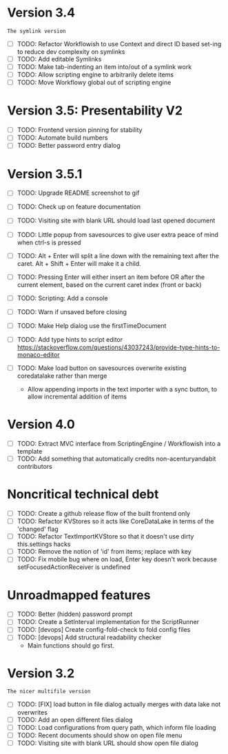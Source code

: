 # Version 3.4
`The symlink version`
- [ ] TODO: Refactor Workflowish to use Context and direct ID based set-ing to reduce dev complexity on symlinks
- [ ] TODO: Add editable Symlinks
- [ ] TODO: Make tab-indenting an item into/out of a symlink work
- [ ] TODO: Allow scripting engine to arbitrarily delete items
- [ ] TODO: Move Workflowy global out of scripting engine

# Version 3.5: Presentability V2
- [ ] TODO: Frontend version pinning for stability
- [ ] TODO: Automate build numbers
- [ ] TODO: Better password entry dialog

# Version 3.5.1
- [ ] TODO: Upgrade README screenshot to gif
- [ ] TODO: Check up on feature documentation
- [ ] TODO: Visiting site with blank URL should load last opened document
- [ ] TODO: Little popup from savesources to give user extra peace of mind when ctrl-s is pressed
- [ ] TODO: Alt + Enter will split a line down with the remaining text after the caret. Alt + Shift + Enter will make it a child.
- [ ] TODO: Pressing Enter will either insert an item before OR after the current element, based on the current caret index (front or back)
- [ ] TODO: Scripting: Add a console
- [ ] TODO: Warn if unsaved before closing
- [ ] TODO: Make Help dialog use the firstTimeDocument
- [ ] TODO: Add type hints to script editor https://stackoverflow.com/questions/43037243/provide-type-hints-to-monaco-editor

- [ ] TODO: Make load button on savesources overwrite existing coredatalake rather than merge
  - Allow appending imports in the text importer with a sync button, to allow incremental addition of items

# Version 4.0 
- [ ] TODO: Extract MVC interface from ScriptingEngine / Workflowish into a template
- [ ] TODO: Add something that automatically credits non-acenturyandabit contributors

# Noncritical technical debt
- [ ] TODO: Create a github release flow of the built frontend only
- [ ] TODO: Refactor KVStores so it acts like CoreDataLake in terms of the 'changed' flag
- [ ] TODO: Refactor TextImportKVStore so that it doesn't use dirty this.settings hacks
- [ ] TODO: Remove the notion of 'id' from items; replace with key
- [ ] TODO: Fix mobile bug where on load, Enter key doesn't work because setFocusedActionReceiver is undefined

# Unroadmapped features
- [ ] TODO: Better (hidden) password prompt
- [ ] TODO: Create a SetInterval implementation for the ScriptRunner
- [ ] TODO: [devops] Create config-fold-check to fold config files
- [ ] TODO: [devops] Add structural readability checker
  - Main functions should go first.

# Version 3.2
`The nicer multifile version`
- [ ] TODO: [FIX] load button in file dialog actually merges with data lake not overwrites
- [ ] TODO: Add an open different files dialog
- [ ] TODO: Load configurations from query path, which inform file loading
- [ ] TODO: Recent documents should show on open file menu
- [ ] TODO: Visiting site with blank URL should show open file dialog